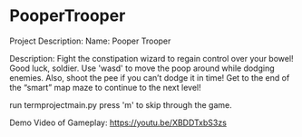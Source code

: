 # PooperTrooper
Project Description:
Name: Pooper Trooper

Description: Fight the constipation wizard to regain control over your bowel! 
Good luck, soldier.
Use 'wasd' to move the poop around while dodging enemies. 
Also, shoot the pee if you can’t dodge it in time! 
Get to the end of the “smart” map maze to continue to the next level!

run termprojectmain.py
press 'm' to skip through the game.

Demo Video of Gameplay: https://youtu.be/XBDDTxbS3zs
